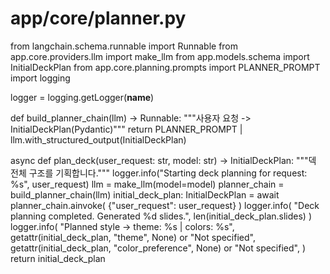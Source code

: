 # app/core/planner.py

from langchain.schema.runnable import Runnable
from app.core.providers.llm import make_llm
from app.models.schema import InitialDeckPlan
from app.core.planning.prompts import PLANNER_PROMPT
import logging

logger = logging.getLogger(__name__)


def build_planner_chain(llm) -> Runnable:
    """사용자 요청 -> InitialDeckPlan(Pydantic)"""
    return PLANNER_PROMPT | llm.with_structured_output(InitialDeckPlan)


async def plan_deck(user_request: str, model: str) -> InitialDeckPlan:
    """덱 전체 구조를 기획합니다."""
    logger.info("Starting deck planning for request: %s", user_request)
    llm = make_llm(model=model)
    planner_chain = build_planner_chain(llm)
    initial_deck_plan: InitialDeckPlan = await planner_chain.ainvoke(
        {"user_request": user_request}
    )
    logger.info(
        "Deck planning completed. Generated %d slides.", len(initial_deck_plan.slides)
    )
    logger.info(
        "Planned style -> theme: %s | colors: %s",
        getattr(initial_deck_plan, "theme", None) or "Not specified",
        getattr(initial_deck_plan, "color_preference", None) or "Not specified",
    )
    return initial_deck_plan